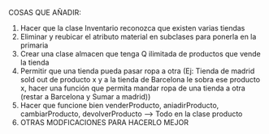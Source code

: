 COSAS QUE AÑADIR:
 1. Hacer que la clase Inventario reconozca que existen varias tiendas
 2. Eliminar y reubicar el atributo material en subclases para ponerla en la primaria
 3. Crear una clase almacen que tenga Q ilimitada de productos que vende la tienda
 4. Permitir que una tienda pueda pasar ropa a otra
      (Ej: Tienda de madrid sold out de producto x y a la tienda de Barcelona le sobra ese producto x,
      hacer una función que permita mandar ropa de una tienda a otra (restar a Barcelona y Sumar a madrid))
 5. Hacer que funcione bien venderProducto, aniadirProducto, cambiarProducto, devolverProducto --> Todo en la clase producto
 6. OTRAS MODFICACIONES PARA HACERLO MEJOR
